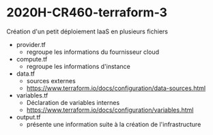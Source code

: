 # 2020H-CR460-terraform-3
Création d'un petit déploiement IaaS en plusieurs fichiers
* provider.tf
  * regroupe les informations du fournisseur cloud
* compute.tf
  * regroupe les informations d'instance
* data.tf
  * sources externes
  * https://www.terraform.io/docs/configuration/data-sources.html
* variables.tf
  * Déclaration de variables internes
  * https://www.terraform.io/docs/configuration/variables.html
* output.tf
  * présente une information suite à la création de l'infrastructure

